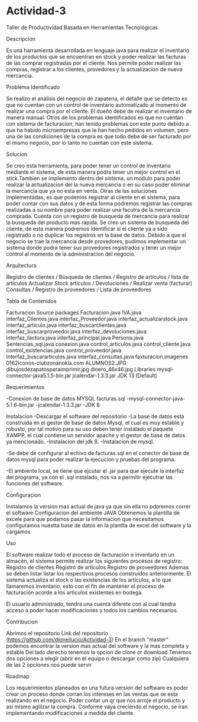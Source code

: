 # Actividad-3
Taller de Productividad Basada en Herramientas Tecnológicas

Descripcion

Es una harramienta desarrollada en lenguaje java para realizar el inventario de los productos que se encuentran en stock y poder realizar las facturas de las comprar registradas por el cliente. Nos permite poder realizar las compras, registrar a los clientes, provedores y la actualizacion de nueva mercancia.

Problema Identificado

Se realizo el analisis del negocio de zapateria, el detalle que se detecto es que no cuentan con un control de inventario automatizado al momento de realizar una compra por el cliente. El dueño debe de realizar el inventario de manera manual.
Otros de los problemas identificados es que no cuentan con sistema de facturacion, han tenido problemas con este punto debido a que ha habido microempresas que le han hecho pedidos en volumen, pero una de las condiciones de la compra es que todo debe de ser facturado por el mismo negocio, por lo tanto no cuentan con este sistema.

Solucion

Se creo esta herramienta, para poder tener un control de inventario mediante el sistema, de esta manera podra tener un mejor control en el stick.Tambien se implemento dentro del sistema, un modulo para poder realizar la actualizacion del la nueva mercancia o en su caso poder eliminar la mercancia que ya no esta en venta.
Otras de las soluciones implementadas, es que podemos registrar al cliente en el sistema, para poder contar con sus datos y de esta forma podremos registrar las compras realizadas a su nombre para poder realizar una facutra de la mercancia comprada.
Cuenta con un registro de busqueda de mercancia para realizar la busqueda del producto mas rapida. Se creo un sistema de busqueda del cliente, de esta manera podremos identificar si el cliente ya a sido registrado o no duplicar los registros en la base de datos.
Debido a que el negocio se trae la mercancia desde provedores, pudimos implementar un sistema donde podra tener sus provedores registrados y tener un mejor control al momento de la administracion del negocio.

Arquitectura

Registro de clientes / Búsqueda de clientes / Registro de artículos / lista de artículos
Actualizar Stock artículos / Devoluciones / Realizar venta (facturar)
Consultas / Registro de proveedores / Lista de proveedores

Tabla de Contenidos

Facturacion
Source packages
Facturacion.java
IVA.java
interfaz_Clientes.java
interfaz_Proveedor.java
interfaz_actualizarstock.java
interfaz_articulo.java
interfaz_buscarclientes.java
interfaz_buscarproveedor.java
interfaz_devoluciones.java
interfaz_factura.java
interfaz_principal.java
Persona.java
Sentencias_sql.java
conexion.java
control_articulos.java
control_cliente.java
control_existencias.java
control_proveedor.java
interfaz_buscararticulos.java
interfaz_consultas.java
faxturacion.imagenes
0162iconos-clubzonanokia.com
ALUMNOS2.JPG
dibujosdezapatosparaimprimir.jpg
dinero_46x46.jpg
Libraries
mysql-connector-java5.1.5-bin.jar
jcalendar-1.3.3.jar
JDK 13 (Default)

Requerimientos

-Conexion de base de datos MYSQL facturas.sql
-mysql-connector-java-5.1.6-bin.jar
-jcalendar-1.3.3.jar
-JDK 8

Instalacion
-Descargar el software del repositorio
-La base de datos esta construida en el gestor de base de datos Mysql, el cual es muy estable y robusto, por tal motivo para su uso deben tener instalado el paquete XAMPP, el cual contiene un servidor apache y el gestor de base de datos ya mencionado.
-Instalacion del jdk 8.
-Instalacion de mysql.

-Se debe de configurar al echivo de facturas.sql en el conector de base de datos mysql para poder realizar la ejecucion y pruebas del programa.

-El ambiente local, se tiene que ejcutar el .jar para que ejecute la interfaz del programa, ya con el .sql instalado, nos va a permitir ejecutrar las funciones del software.

Configuracion

Instalamos la version mas actual de java ya que sin ella no pdoremos correr el software
Configuracion del ambiente JAVA
Obtenemos la plantilla de excele para que podamos pasar la informacion que necesitamos
configuramos nuestta base de datos en la plantlla de excel del software y la cargamos

Uso

El software realizar todo el proceso de facturación e inventario en un almacén, el sistema permite realizar los siguientes procesos de registro:
Registro de clientes
Registro de artículos
Registro de proveedores
Ademas se deben listar listar los respectivos procesos construidos anteriormente.
El sistema actualiza el stock o las existencias de los artículos, a lo que llamaremos inventario, esto con el fin de mantener el proceso de facturación acorde a los articulos existentes en bodega.

El usuario administrado, tendra una cuenta diferete con al cual tendra acceso a poder hacer modificaciones y todos los cambios necesarios.

Contribucion

Abrimos el repositorio
Link del repositorio (https://github.com/dioneilucio/Actividad-3)
En el branch "master" podemos encontrar la version mas actual del software y la mas completa y estable
Del lado derecho tenemos la opcion de clone or download
Tenemos dos opciones a elegir (abrir en el equipo o descargar como zip)
Cualquiera de las 2 opciones nos puede servir

Roadmap

Los requerimientos planeados en una futura version del software es poder crear un proceso donde corran los intereses en las ventas que se esta realizando en el negocio.
Poder contar un qr que nos arroje el producto y asi mismo agilizar la compra.
Conforme vaya creciendo el negocio, se iran implementando modificaciones a medida del cliente.
